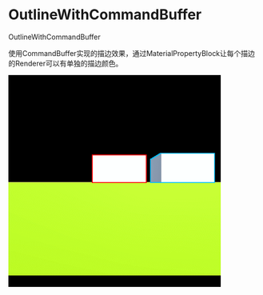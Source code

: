 # OutlineWithCommandBuffer
OutlineWithCommandBuffer

使用CommandBuffer实现的描边效果，通过MaterialPropertyBlock让每个描边的Renderer可以有单独的描边颜色。

![](https://github.com/Tangoyzx/OutlineWithCommandBuffer/blob/master/outline.gif)

